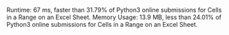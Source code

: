 Runtime: 67 ms, faster than 31.79% of Python3 online submissions for Cells in a Range on an Excel Sheet.
Memory Usage: 13.9 MB, less than 24.01% of Python3 online submissions for Cells in a Range on an Excel Sheet.
